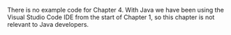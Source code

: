 There is no example code for Chapter 4.  With Java we have been using the Visual Studio Code IDE from the start of Chapter 1, so this chapter is not relevant to Java developers.